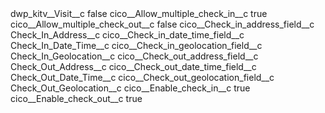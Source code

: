 <?xml version="1.0" encoding="UTF-8"?>
<CustomMetadata xmlns="http://soap.sforce.com/2006/04/metadata" xmlns:xsi="http://www.w3.org/2001/XMLSchema-instance" xmlns:xsd="http://www.w3.org/2001/XMLSchema">
    <label>dwp_kitv__Visit__c</label>
    <protected>false</protected>
    <values>
        <field>cico__Allow_multiple_check_in__c</field>
        <value xsi:type="xsd:boolean">true</value>
    </values>
    <values>
        <field>cico__Allow_multiple_check_out__c</field>
        <value xsi:type="xsd:boolean">false</value>
    </values>
    <values>
        <field>cico__Check_in_address_field__c</field>
        <value xsi:type="xsd:string">Check_In_Address__c</value>
    </values>
    <values>
        <field>cico__Check_in_date_time_field__c</field>
        <value xsi:type="xsd:string">Check_In_Date_Time__c</value>
    </values>
    <values>
        <field>cico__Check_in_geolocation_field__c</field>
        <value xsi:type="xsd:string">Check_In_Geolocation__c</value>
    </values>
    <values>
        <field>cico__Check_out_address_field__c</field>
        <value xsi:type="xsd:string">Check_Out_Address__c</value>
    </values>
    <values>
        <field>cico__Check_out_date_time_field__c</field>
        <value xsi:type="xsd:string">Check_Out_Date_Time__c</value>
    </values>
    <values>
        <field>cico__Check_out_geolocation_field__c</field>
        <value xsi:type="xsd:string">Check_Out_Geolocation__c</value>
    </values>
    <values>
        <field>cico__Enable_check_in__c</field>
        <value xsi:type="xsd:boolean">true</value>
    </values>
    <values>
        <field>cico__Enable_check_out__c</field>
        <value xsi:type="xsd:boolean">true</value>
    </values>
</CustomMetadata>
